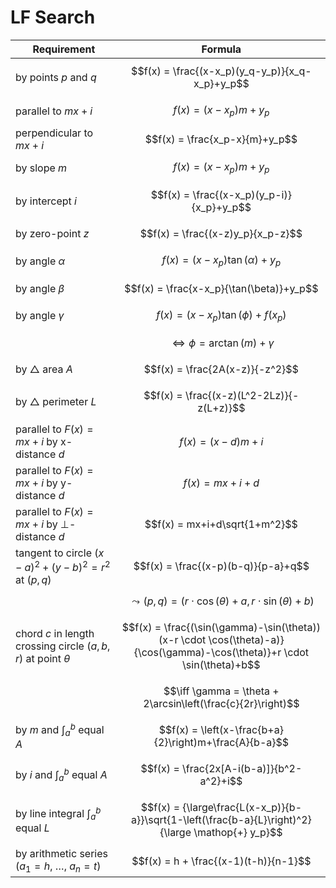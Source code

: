 # LF Search

| Requirement | Formula |
|--|--|
| by points $p$ and $q$ | $$f(x) = \frac{(x-x_p)(y_q-y_p)}{x_q-x_p}+y_p$$ |
| parallel to $mx+i$ | $$f(x) = (x-x_p)m+y_p$$ |
| perpendicular to $mx+i$ | $$f(x) = \frac{x_p-x}{m}+y_p$$ |
| by slope $m$ | $$f(x) = (x-x_p)m+y_p$$ |
| by intercept $i$ | $$f(x) = \frac{(x-x_p)(y_p-i)}{x_p}+y_p$$ |
| by zero-point $z$ | $$f(x) = \frac{(x-z)y_p}{x_p-z}$$ |
| by angle $\alpha$ | $$f(x) = (x-x_p)\tan(\alpha)+y_p$$ |
| by angle $\beta$ | $$f(x) = \frac{x-x_p}{\tan(\beta)}+y_p$$ |
| by angle $\gamma$ | $$f(x) = (x-x_p)\tan(\phi)+f(x_p)$$ |
| | $$\iff \phi = \arctan(m)+\gamma$$ |
| by $\triangle$ area $A$ | $$f(x) = \frac{2A(x-z)}{-z^2}$$ |
| by $\triangle$ perimeter $L$ | $$f(x) = \frac{(x-z)(L^2-2Lz)}{-z(L+z)}$$ |
| parallel to $F(x)=mx+i$ by x-distance $d$ | $$f(x) = (x-d)m+i$$ |
| parallel to $F(x)=mx+i$ by y-distance $d$ | $$f(x) = mx+i+d$$ |
| parallel to $F(x)= mx+i$ by $\perp$-distance $d$ | $$f(x) = mx+i+d\sqrt{1+m^2}$$ |
| tangent to circle $(x-a)^2+(y-b)^2=r^2$ at $(p,q)$ | $$f(x) = \frac{(x-p)(b-q)}{p-a}+q$$ |
| | $$\leadsto (p,q) = (r \cdot \cos(\theta) + a, r \cdot \sin(\theta) + b)$$ |
| chord $c$ in length crossing circle $(a,b,r)$ at point $\theta$ | $$f(x) = \frac{(\sin(\gamma)-\sin(\theta))(x-r \cdot \cos(\theta)-a)}{\cos(\gamma)-\cos(\theta)}+r \cdot \sin(\theta)+b$$ |
| | $$\iff \gamma = \theta + 2\arcsin\left(\frac{c}{2r}\right)$$ |
| by $m$ and $\displaystyle\int_a^b$ equal $A$ | $$f(x) = \left(x-\frac{b+a}{2}\right)m+\frac{A}{b-a}$$ |
| by $i$ and $\displaystyle\int_a^b$ equal $A$ | $$f(x) = \frac{2x[A-i(b-a)]}{b^2-a^2}+i$$ |
| by line integral $\displaystyle\int_a^b$ equal $L$ | $$f(x) = {\large\frac{L(x-x_p)}{b-a}}\sqrt{1-\left(\frac{b-a}{L}\right)^2}{\large \mathop{+} y_p}$$ |
| by arithmetic series $(a_1=h,\ \dots,\ a_n=t)$ | $$f(x) = h + \frac{(x-1)(t-h)}{n-1}$$ |

